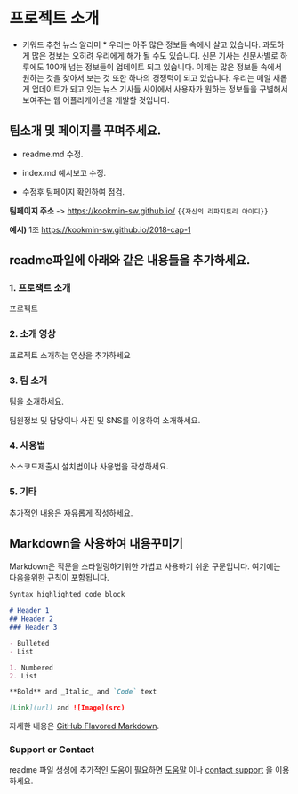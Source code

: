 # 프로젝트 소개

* 키워드 추천 뉴스 알리미 * 
우리는 아주 많은 정보들 속에서 살고 있습니다. 과도하게 많은 정보는 오히려 우리에게 해가 될 수도 있습니다. 신문 기사는 신문사별로 하루에도 100개 넘는 정보들이 업데이트 되고 있습니다. 이제는 많은 정보들 속에서 원하는 것을 찾아서 보는 것 또한 하나의 경쟁력이 되고 있습니다. 우리는 매일 새롭게 업데이트가 되고 있는 뉴스 기사들 사이에서 사용자가 원하는 정보들을 구별해서 보여주는 웹 어플리케이션을 개발할 것입니다.

## 팀소개 및 페이지를 꾸며주세요.

- readme.md 수정.

- index.md 예시보고 수정.

- 수정후 팀페이지 확인하여 점검.

**팀페이지 주소** -> https://kookmin-sw.github.io/ `{{자신의 리파지토리 아이디}}`

**예시)** 1조  https://kookmin-sw.github.io/2018-cap-1

## readme파일에 아래와 같은 내용들을 추가하세요.

### 1. 프로잭트 소개

프로젝트

### 2. 소개 영상

프로젝트 소개하는 영상을 추가하세요

### 3. 팀 소개

팀을 소개하세요.

팀원정보 및 담당이나 사진 및 SNS를 이용하여 소개하세요.

### 4. 사용법

소스코드제출시 설치법이나 사용법을 작성하세요.

### 5. 기타

추가적인 내용은 자유롭게 작성하세요.


## Markdown을 사용하여 내용꾸미기

Markdown은 작문을 스타일링하기위한 가볍고 사용하기 쉬운 구문입니다. 여기에는 다음을위한 규칙이 포함됩니다.

```markdown
Syntax highlighted code block

# Header 1
## Header 2
### Header 3

- Bulleted
- List

1. Numbered
2. List

**Bold** and _Italic_ and `Code` text

[Link](url) and ![Image](src)
```

자세한 내용은 [GitHub Flavored Markdown](https://guides.github.com/features/mastering-markdown/).

### Support or Contact

readme 파일 생성에 추가적인 도움이 필요하면 [도움말](https://help.github.com/articles/about-readmes/) 이나 [contact support](https://github.com/contact) 을 이용하세요.
